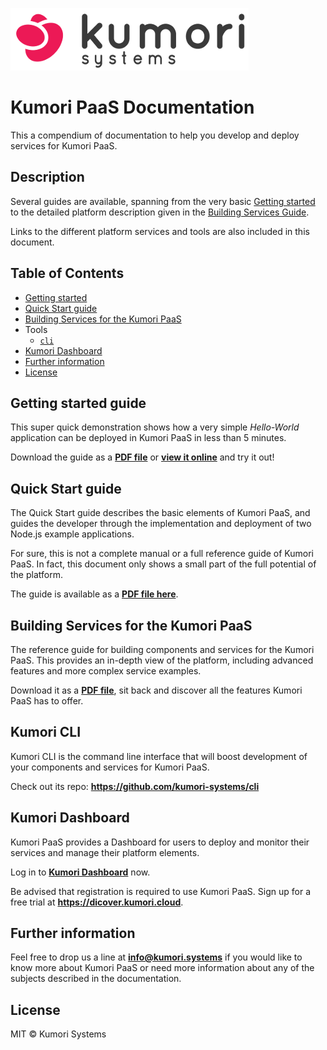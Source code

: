 [![Kumori Logo](assets/_kumori_logo_with_name_mini.png?raw=true)](https://kumori.systems)

# Kumori PaaS Documentation

This a compendium of documentation to help you develop and deploy services for
Kumori PaaS.


## Description

Several guides are available, spanning from the very basic [Getting started](#getting-started-guide)
to the detailed platform description given in the [Building Services Guide](#building-services-for-the-kumori-paas).

Links to the different platform services and tools are also included in this
document.


## Table of Contents

* [Getting started](#getting-started-guide)
* [Quick Start guide](#quick-start-guide)
* [Building Services for the Kumori PaaS](#building-services-for-the-kumori-paas)
* Tools
  * [`cli`](#kumori-cli)
* [Kumori Dashboard](#kumori-dashboard)
* [Further information](#further-information)
* [License](#license)


## Getting started guide
This super quick demonstration shows how a very simple *Hello-World* application
can be deployed in Kumori PaaS in less than 5 minutes.

Download the guide as a [**PDF file**](01-getting-started/manual.pdf) or
[**view it online**](01-getting-started/manual.adoc) and try it out!


## Quick Start guide

The Quick Start guide describes the basic elements of Kumori PaaS, and guides
the developer through the implementation and deployment of two Node.js example
applications.

For sure, this is not a complete manual or a full reference guide of Kumori
PaaS. In fact, this document only shows a small part of the full potential of
the platform.

The guide is available as a [**PDF file here**](02-quickstart-guide/manual.pdf).


## Building Services for the Kumori PaaS

The reference guide for building components and services for the Kumori PaaS.
This provides an in-depth view of the platform, including advanced features and
more complex service examples.

Download it as a [**PDF file**](03-building-services/manual.pdf), sit back and
discover all the features Kumori PaaS has to offer.


## Kumori CLI

Kumori CLI is the command line interface that will boost development of your
components and services for Kumori PaaS.

Check out its repo: **https://github.com/kumori-systems/cli**


## Kumori Dashboard

Kumori PaaS provides a Dashboard for users to deploy and monitor their services
and manage their platform elements.

Log in to [**Kumori Dashboard**](https://dashboard.baco.kumori.cloud) now.

Be advised that registration is required to use Kumori PaaS. Sign up for a free
trial at **https://dicover.kumori.cloud**.


## Further information

Feel free to drop us a line at **info@kumori.systems** if you would like to know
more about Kumori PaaS or need more information about any of the subjects
described in the documentation.


## License

MIT © Kumori Systems
